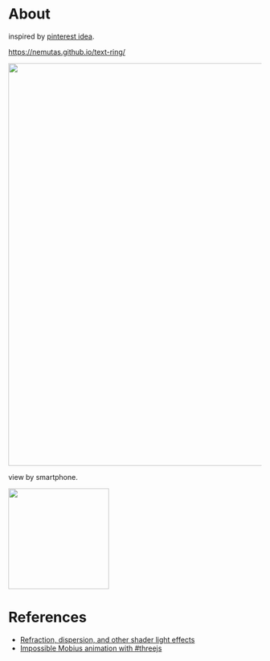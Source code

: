 # About
inspired by [pinterest idea](https://www.pinterest.jp/pin/640355640805108371/).

https://nemutas.github.io/text-ring/

<img src='https://user-images.githubusercontent.com/46724121/218460045-c0fe98bf-7618-4bcb-a820-01b7bf421b3e.jpg' width='800' />

view by smartphone.

<img src='https://user-images.githubusercontent.com/46724121/218460294-22e7419b-50ba-426c-a2be-2f1375b03e16.png' width='200' />

# References
- [Refraction, dispersion, and other shader light effects](https://blog.maximeheckel.com/posts/refraction-dispersion-and-other-shader-light-effects/)
- [Impossible Mobius animation with #threejs](https://www.youtube.com/watch?v=Y5EiKACFemI)
